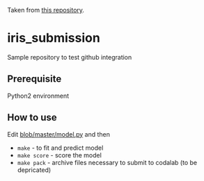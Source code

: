 Taken from [this repository](https://github.com/towelenee/iris_submission).

# iris_submission
Sample repository to test github integration

## Prerequisite

Python2 environment

## How to use

Edit [blob/master/model.py](model.py) and then
- `make` - to fit and predict model
- `make score` - score the model
- `make pack` - archive files necessary to submit to codalab (to be depricated)
